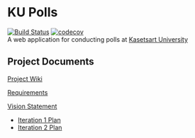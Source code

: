 # KU Polls
[![Build Status](https://app.travis-ci.com/touchtool/ku-polls.svg?branch=main)](https://app.travis-ci.com/touchtool/ku-polls)
[![codecov](https://codecov.io/gh/touchtool/ku-polls/branch/main/graph/badge.svg?token=OKTDNJ2MYN)](https://codecov.io/gh/touchtool/ku-polls)    
A web application for conducting polls at [Kasetsart University](https://www.ku.ac.th/th)

## Project Documents

[Project Wiki](../../wiki/Home)

[Requirements](../../wiki/Requirements)

[Vision Statement](../../wiki/Vision%20Statement)    

- [Iteration 1 Plan](../../wiki/iteration%201)
- [Iteration 2 Plan](../../wiki/iteration%202)
